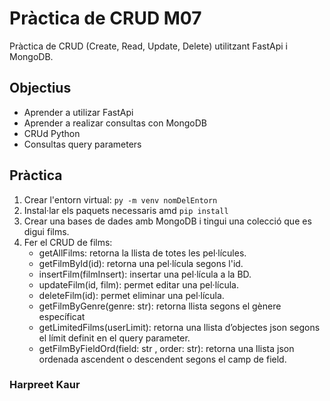 # Pràctica de CRUD M07

Pràctica de CRUD (Create, Read, Update, Delete) utilitzant FastApi i MongoDB.

## Objectius

- Aprender a utilizar FastApi
- Aprender a realizar consultas con MongoDB
- CRUd Python
- Consultas query parameters

## Pràctica

1. Crear l'entorn virtual: `py -m venv nomDelEntorn`
2. Instal·lar els paquets necessaris amd `pip install`
3. Crear una bases de dades amb MongoDB i tingui una colecció que es digui films.
4. Fer el CRUD de films: 
    - getAllFilms: retorna la llista de totes les pel·lícules.
    - getFilmById(id): retorna una pel·lícula segons l'id.
    - insertFilm(filmInsert): insertar una pel·lícula a la BD.
    - updateFilm(id, film): permet editar una pel·lícula. 
    - deleteFilm(id): permet eliminar una pel·lícula. 
    - getFilmByGenre(genre: str): retorna llista segons el gènere específicat
    - getLimitedFilms(userLimit): retorna una llista d’objectes json segons el límit definit en el query parameter.
    - getFilmByFieldOrd(field: str , order: str): retorna una llista json ordenada ascendent o descendent segons el camp de field.

### Harpreet Kaur
